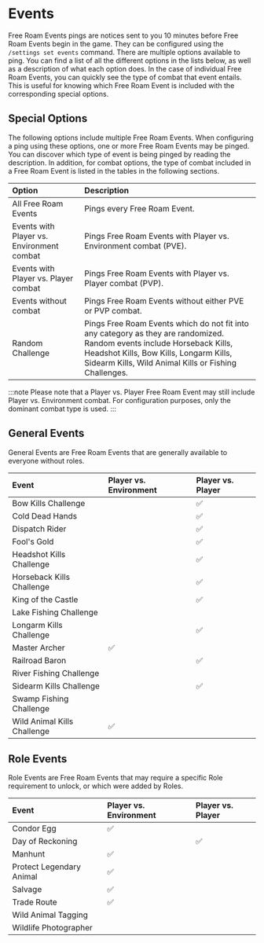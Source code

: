 # Events

Free Roam Events pings are notices sent to you 10 minutes before Free Roam Events begin in the game. They can be configured using the `/settings set events` command. There are multiple options
available to ping. You can find a list of all the different options in the lists below, as well as a description of what each option does. In the case of individual Free Roam Events, you can quickly
see the type of combat that event entails. This is useful for knowing which Free Roam Event is included with the corresponding special options.

## Special Options

The following options include multiple Free Roam Events. When configuring a ping using these options, one or more Free Roam Events may be pinged. You can discover which type of event is being pinged
by reading the description. In addition, for combat options, the type of combat included in a Free Roam Event is listed in the tables in the following sections.

| Option                                    | Description                                                                                                                                                                                                                |
| :---------------------------------------- | :------------------------------------------------------------------------------------------------------------------------------------------------------------------------------------------------------------------------- |
| All Free Roam Events                      | Pings every Free Roam Event.                                                                                                                                                                                               |
| Events with Player vs. Environment combat | Pings Free Roam Events with Player vs. Environment combat (PVE).                                                                                                                                                           |
| Events with Player vs. Player combat      | Pings Free Roam Events with Player vs. Player combat (PVP).                                                                                                                                                                |
| Events without combat                     | Pings Free Roam Events without either PVE or PVP combat.                                                                                                                                                                   |
| Random Challenge                          | Pings Free Roam Events which do not fit into any category as they are randomized. Random events include Horseback Kills, Headshot Kills, Bow Kills, Longarm Kills, Sidearm Kills, Wild Animal Kills or Fishing Challenges. |

:::note
Please note that a Player vs. Player Free Roam Event may still include Player vs. Environment combat. For configuration purposes, only the dominant combat type is used.
:::

## General Events

General Events are Free Roam Events that are generally available to everyone without roles.

| Event                       | Player vs. Environment | Player vs. Player |
| :-------------------------- | :--------------------- | :---------------- |
| Bow Kills Challenge         |                        | ✅                |
| Cold Dead Hands             |                        | ✅                |
| Dispatch Rider              |                        | ✅                |
| Fool's Gold                 |                        | ✅                |
| Headshot Kills Challenge    |                        | ✅                |
| Horseback Kills Challenge   |                        | ✅                |
| King of the Castle          |                        | ✅                |
| Lake Fishing Challenge      |                        |                   |
| Longarm Kills Challenge     |                        | ✅                |
| Master Archer               | ✅                     |                   |
| Railroad Baron              |                        | ✅                |
| River Fishing Challenge     |                        |                   |
| Sidearm Kills Challenge     |                        | ✅                |
| Swamp Fishing Challenge     |                        |                   |
| Wild Animal Kills Challenge | ✅                     |                   |

## Role Events

Role Events are Free Roam Events that may require a specific Role requirement to unlock, or which were added by Roles.

| Event                    | Player vs. Environment | Player vs. Player |
| :----------------------- | :--------------------- | :---------------- |
| Condor Egg               | ✅                     |                   |
| Day of Reckoning         |                        | ✅                |
| Manhunt                  | ✅                     |                   |
| Protect Legendary Animal | ✅                     |                   |
| Salvage                  | ✅                     |                   |
| Trade Route              | ✅                     |                   |
| Wild Animal Tagging      |                        |                   |
| Wildlife Photographer    |                        |                   |
